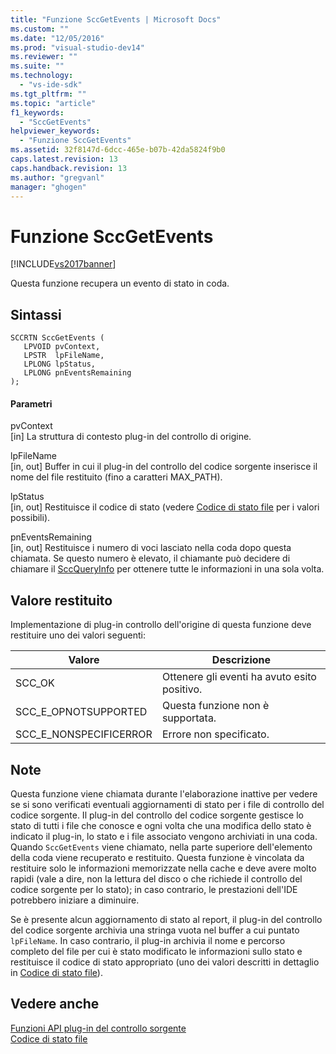 ```yaml
---
title: "Funzione SccGetEvents | Microsoft Docs"
ms.custom: ""
ms.date: "12/05/2016"
ms.prod: "visual-studio-dev14"
ms.reviewer: ""
ms.suite: ""
ms.technology: 
  - "vs-ide-sdk"
ms.tgt_pltfrm: ""
ms.topic: "article"
f1_keywords: 
  - "SccGetEvents"
helpviewer_keywords: 
  - "Funzione SccGetEvents"
ms.assetid: 32f8147d-6dcc-465e-b07b-42da5824f9b0
caps.latest.revision: 13
caps.handback.revision: 13
ms.author: "gregvanl"
manager: "ghogen"
---
```

# Funzione SccGetEvents
[!INCLUDE[vs2017banner](../code-quality/includes/vs2017banner.md)]

Questa funzione recupera un evento di stato in coda.  
  
## Sintassi  
  
```cpp#  
SCCRTN SccGetEvents (  
   LPVOID pvContext,  
   LPSTR  lpFileName,  
   LPLONG lpStatus,  
   LPLONG pnEventsRemaining  
);  
```  
  
#### Parametri  
 pvContext  
 \[in\] La struttura di contesto plug\-in del controllo di origine.  
  
 lpFileName  
 \[in, out\] Buffer in cui il plug\-in del controllo del codice sorgente inserisce il nome del file restituito \(fino a caratteri MAX\_PATH\).  
  
 lpStatus  
 \[in, out\] Restituisce il codice di stato \(vedere [Codice di stato file](../extensibility/file-status-code-enumerator.md) per i valori possibili\).  
  
 pnEventsRemaining  
 \[in, out\] Restituisce i numero di voci lasciato nella coda dopo questa chiamata. Se questo numero è elevato, il chiamante può decidere di chiamare il [SccQueryInfo](../extensibility/sccqueryinfo-function.md) per ottenere tutte le informazioni in una sola volta.  
  
## Valore restituito  
 Implementazione di plug\-in controllo dell'origine di questa funzione deve restituire uno dei valori seguenti:  
  
|Valore|Descrizione|  
|------------|-----------------|  
|SCC\_OK|Ottenere gli eventi ha avuto esito positivo.|  
|SCC\_E\_OPNOTSUPPORTED|Questa funzione non è supportata.|  
|SCC\_E\_NONSPECIFICERROR|Errore non specificato.|  
  
## Note  
 Questa funzione viene chiamata durante l'elaborazione inattive per vedere se si sono verificati eventuali aggiornamenti di stato per i file di controllo del codice sorgente. Il plug\-in del controllo del codice sorgente gestisce lo stato di tutti i file che conosce e ogni volta che una modifica dello stato è indicato il plug\-in, lo stato e i file associato vengono archiviati in una coda. Quando `SccGetEvents` viene chiamato, nella parte superiore dell'elemento della coda viene recuperato e restituito. Questa funzione è vincolata da restituire solo le informazioni memorizzate nella cache e deve avere molto rapidi \(vale a dire, non la lettura del disco o che richiede il controllo del codice sorgente per lo stato\); in caso contrario, le prestazioni dell'IDE potrebbero iniziare a diminuire.  
  
 Se è presente alcun aggiornamento di stato al report, il plug\-in del controllo del codice sorgente archivia una stringa vuota nel buffer a cui puntato `lpFileName`. In caso contrario, il plug\-in archivia il nome e percorso completo del file per cui è stato modificato le informazioni sullo stato e restituisce il codice di stato appropriato \(uno dei valori descritti in dettaglio in [Codice di stato file](../extensibility/file-status-code-enumerator.md)\).  
  
## Vedere anche  
 [Funzioni API plug\-in del controllo sorgente](../extensibility/source-control-plug-in-api-functions.md)   
 [Codice di stato file](../extensibility/file-status-code-enumerator.md)